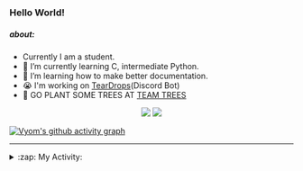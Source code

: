 ### Hello World!

##### about:
- Currently I am a student.
- 🌱 I’m currently learning C, intermediate Python.
- 🌱 I’m learning how to make better documentation.
- 😭 I'm working on [TearDrops](https://github.com/Vyvy-vi/TearDrops)(Discord Bot)
- 🌱 GO PLANT SOME TREES AT [TEAM TREES](https://teamtrees.org/)

<p align="center">
  <a href="https://twitter.com/Vyvy_viM"><img target="_blank" src="https://img.shields.io/badge/twitter%20@Vyvy_viM-0D95E8?style=for-the-badge&logo=twitter&logoColor=white"/></a> 
  <a href="https://vyvy-vi.github.io/portfolio"><img target="_blank" src="https://img.shields.io/badge/-I%27m_craving_for_open_source-green?style=for-the-badge&logo=github&logoColor=black"/></a> 
</p>

[![Vyom's github activity graph](https://activity-graph.herokuapp.com/graph?username=Vyvy-vi)](https://github.com/ashutosh00710/github-readme-activity-graph)

---
<details>
  <summary>:zap: My Activity:</summary>
  
<!--START_SECTION:waka-->
**I'm a Night 🦉** 

```text
🌞 Morning    35 commits     █░░░░░░░░░░░░░░░░░░░░░░░░   5.31% 
🌆 Daytime    213 commits    ████████░░░░░░░░░░░░░░░░░   32.32% 
🌃 Evening    239 commits    █████████░░░░░░░░░░░░░░░░   36.27% 
🌙 Night      172 commits    ██████░░░░░░░░░░░░░░░░░░░   26.1%

```
📅 **I'm Most Productive on Thursday** 

```text
Monday       92 commits     ███░░░░░░░░░░░░░░░░░░░░░░   13.96% 
Tuesday      84 commits     ███░░░░░░░░░░░░░░░░░░░░░░   12.75% 
Wednesday    123 commits    ████░░░░░░░░░░░░░░░░░░░░░   18.66% 
Thursday     134 commits    █████░░░░░░░░░░░░░░░░░░░░   20.33% 
Friday       39 commits     █░░░░░░░░░░░░░░░░░░░░░░░░   5.92% 
Saturday     84 commits     ███░░░░░░░░░░░░░░░░░░░░░░   12.75% 
Sunday       103 commits    ████░░░░░░░░░░░░░░░░░░░░░   15.63%

```


📊 **This Week I Spent My Time On** 

```text
🔥 Editors: 
Vim                      9 hrs 24 mins       █████████████████████████   100.0%

🐱‍💻 Projects: 
blog                     5 hrs 9 mins        █████████████░░░░░░░░░░░░   54.95% 
TEC-Discord-Automation   2 hrs 2 mins        █████░░░░░░░░░░░░░░░░░░░░   21.73% 
Unknown Project          1 hr 49 mins        ████░░░░░░░░░░░░░░░░░░░░░   19.44% 
faucet                   15 mins             ░░░░░░░░░░░░░░░░░░░░░░░░░   2.78% 
TearDrops                3 mins              ░░░░░░░░░░░░░░░░░░░░░░░░░   0.62%

```


<!--END_SECTION:waka-->
</details>
